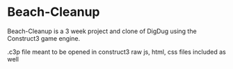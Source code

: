 # Beach-Cleanup 

Beach-Cleanup is a 3 week project and clone of DigDug using the Construct3 game engine.

.c3p file meant to be opened in construct3
raw js, html, css files included as well

